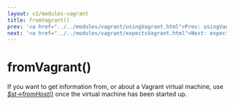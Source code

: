 ```yaml
---
layout: v2/modules-vagrant
title: fromVagrant()
prev: '<a href="../../modules/vagrant/usingVagrant.html">Prev: usingVagrant()</a>'
next: '<a href="../../modules/vagrant/expectsVagrant.html">Next: expectsVagrant()</a>'
---
```


# fromVagrant()

If you want to get information from, or about a Vagrant virtual machine, use _[$st->fromHost()](../hosts/fromHost.html)_ once the virtual machine has been started up.
